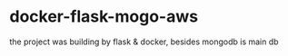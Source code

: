 # docker-flask-mogo-aws
the project was building by flask &amp; docker, besides mongodb is main db 
